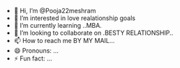 - 👋 Hi, I’m @Pooja22meshram
- 👀 I’m interested in love realationship goals
- 🌱 I’m currently learning ..MBA.
- 💞️ I’m looking to collaborate on .BESTY RELATIONSHIP..
- 📫 How to reach me BY MY MAIL...
- 😄 Pronouns: ...
- ⚡ Fun fact: ...

<!---
Pooja22meshram/Pooja22meshram is a ✨ special ✨ repository because its `README.md` (this file) appears on your GitHub profile.
You can click the Preview link to take a look at your changes.
--->

